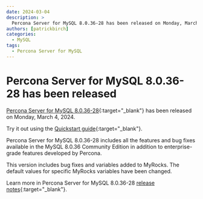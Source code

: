 ```yaml
---
date: 2024-03-04
description: >
  Percona Server for MySQL 8.0.36-28 has been released on Monday, March 4, 2024.
authors: [patrickbirch]
categories:
  - MySQL
tags:
  - Percona Server for MySQL
---
```


# Percona Server for MySQL 8.0.36-28 has been released

<!-- more -->

[Percona Server for MySQL 8.0.36-28](https://docs.percona.com/percona-server/8.0/){:target="_blank"} has been released on Monday, March 4, 2024.

Try it out using the [Quickstart guide](https://docs.percona.com/percona-server/8.0/quickstart-overview.html){:target="_blank"}.

Percona Server for MySQL 8.0.36-28 includes all the features and bug fixes available in the MySQL 8.0.36 Community Edition in addition to enterprise-grade features developed by Percona. 

This version includes bug fixes and variables added to MyRocks. The default values for specific MyRocks variables have been changed. 


Learn more in Percona Server for MySQL 8.0.36-28 [release notes](https://docs.percona.com/percona-server/8.0/release-notes/8.0.36-28.html){:target="_blank"}.


